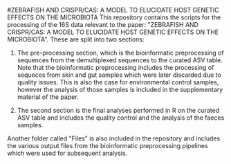 #ZEBRAFISH AND CRISPR/CAS: A MODEL TO ELUCIDATE HOST GENETIC EFFECTS ON THE MICROBIOTA
This repository contains the scripts for the processing of the 16S data relevant to the paper: "ZEBRAFISH AND CRISPR/CAS: A MODEL TO ELUCIDATE HOST GENETIC EFFECTS ON THE MICROBIOTA". 
These are split into two sections:

1. The pre-processing section, which is the bioinformatic preprocessing of sequences from the demultiplexed sequences to the curated ASV table. Note that the bioinformatic preprocessing includes the processing of sequeces from skin and gut samples which were later discarded due to quality issues. This is also the case for environmental control samples, however the analysis of those samples is included in the supplementary material of the paper. 

2. The second section is the final analyses performed in R on the curated ASV table and includes the quality control and the analysis of the faeces samples. 


Another folder called "Files" is also included in the repository and includes the various output files from the bioinformatic preprocessing pipelines which were used for subsequent analysis.

